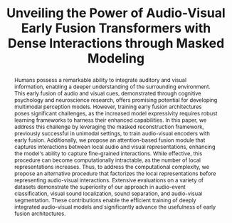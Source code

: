 ---
id:             2024-efav
title:          "Unveiling the Power of Audio-Visual Early Fusion Transformers with Dense Interactions through Masked Modeling"
authors:        [Shentong, Me]
venue:           IEEE/CVF Conf. on Computer Vision and Pattern Recognition (CVPR), Seattle, 2024.
year:           "2024-02"
thumbnail:      assets/publications/2024-efav/vis_nearest_neighbor.png
bibtex:         "@InProceedings{mo2024_efav,<br>&emsp;title={Unveiling the Power of Audio-Visual Early Fusion Transformers with Dense Interactions through Masked Modeling},<br>&emsp;author={Shentong Mo, Pedro Morgado},<br>&emsp;booktitle={IEEE/CVF Conf. on Computer Vision and Pattern Recognition (CVPR)},<br>&emsp;year={2024}<br>&emsp;}"
links:
    paper:      https://arxiv.org/abs/2312.01017
    bibtex:     assets/publications/2024-efav/ref.txt
    code:       https://github.com/stoneMo/DeepAVFusion

layout: project
short_title: Audio-Visual Early-Fusion Transformers
abstract: "Humans possess a remarkable ability to integrate auditory and visual information, enabling a deeper understanding of the surrounding environment. This early fusion of audio and visual cues, demonstrated through cognitive psychology and neuroscience research, offers promising potential for developing multimodal perception models. However, training early fusion architectures poses significant challenges, as the increased model expressivity requires robust learning frameworks to harness their enhanced capabilities. In this paper, we address this challenge by leveraging the masked reconstruction framework, previously successful in unimodal settings, to train audio-visual encoders with early fusion. Additionally, we propose an attention-based fusion module that captures interactions between local audio and visual representations, enhancing the model's ability to capture fine-grained interactions. While effective, this procedure can become computationally intractable, as the number of local representations increases. Thus, to address the computational complexity, we propose an alternative procedure that factorizes the local representations before representing audio-visual interactions. Extensive evaluations on a variety of datasets demonstrate the superiority of our approach in audio-event classification, visual sound localization, sound separation, and audio-visual segmentation. These contributions enable the efficient training of deeply integrated audio-visual models and significantly advance the usefulness of early fusion architectures."

---